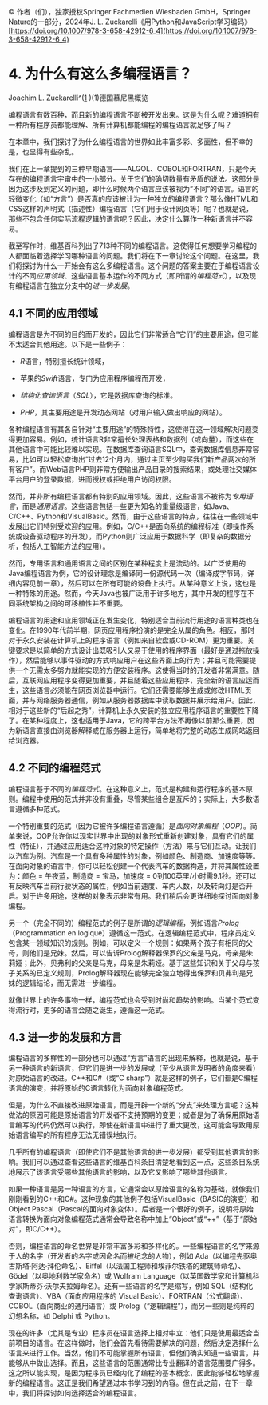 © 作者（们），独家授权Springer Fachmedien Wiesbaden GmbH，Springer Nature的一部分，2024年J. L. Zuckarelli《用Python和JavaScript学习编码》[https://doi.org/10.1007/978-3-658-42912-6_4](https://doi.org/10.1007/978-3-658-42912-6_4)

# 4. 为什么有这么多编程语言？

Joachim L. Zuckarelli^([1](#Aff2) )(1)德国慕尼黑概览

编程语言有数百种，而且新的编程语言不断被开发出来。这是为什么呢？难道拥有一种所有程序员都能理解、所有计算机都能编程的编程语言就足够了吗？

在本章中，我们探讨了为什么编程语言的世界如此丰富多彩、多面性，但不幸的是，也显得有些杂乱。

我们在上一章提到的三种早期语言——ALGOL、COBOL和FORTRAN，只是今天存在的编程语言宇宙中的一小部分。关于它们的确切数量有矛盾的说法。这部分是因为这涉及到定义的问题，即什么时候两个语言应该被视为“不同”的语言。语言的轻微变化（如“方言”）是否真的应该被计为一种独立的编程语言？那么像HTML和CSS这样的声明式（描述性）编程语言（它们用于设计网页等）呢？也就是说，那些不包含任何实际流程逻辑的语言呢？因此，决定什么算作一种新语言并不容易。

截至写作时，维基百科列出了713种不同的编程语言。这使得任何想要学习编程的人都面临着选择学习哪种语言的问题。我们将在下一章讨论这个问题。在这里，我们将探讨为什么一开始会有这么多编程语言。这个问题的答案主要在于编程语言设计的不同*应用领域*、这些语言基本运作的不同方式（即所谓的*编程范式*），以及现有编程语言在独立分支中的*进一步发展*。

## 4.1 不同的应用领域

编程语言是为不同的目的而开发的，因此它们非常适合“它们”的主要用途，但可能不太适合其他用途。以下是一些例子：

+   *R*语言，特别擅长统计领域，

+   苹果的*Swift*语言，专门为应用程序编程而开发，

+   *结构化查询语言*（*SQL*），它是数据库查询的标准。

+   *PHP*，其主要用途是开发动态网站（对用户输入做出响应的网站）。

各种编程语言有其各自针对“主要用途”的特殊特性，这使得在这一领域解决问题变得更加容易。例如，统计语言R非常擅长处理表格和数据列（或向量），而这些在其他语言中可能比较难以实现。在数据库查询语言SQL中，查询数据库信息非常容易，比如可以轻松查询出“过去12个月内，通过主页至少购买我们新产品两次的所有客户”。而Web语言PHP则非常方便输出产品目录的搜索结果，或处理社交媒体平台用户的登录数据，进而授权或拒绝用户访问权限。

然而，并非所有编程语言都有特别的应用领域。因此，这些语言不被称为*专用语言*，而是*通用语言*。这些语言包括一些更为知名的重量级语言，如Java、C/C++、Python和VisualBasic。然而，由于这些语言的特点，往往在一些领域中发展出它们特别受欢迎的应用。例如，C/C++是面向系统的编程标准（即操作系统或设备驱动程序的开发），而Python则广泛应用于数据科学（即复杂的数据分析，包括人工智能方法的应用）。

然而，专用语言和通用语言之间的区别在某种程度上是流动的。以广泛使用的Java编程语言为例，它的设计理念是编译同一份源代码一次（编译成字节码，详细内容见前一章），然后可以在所有可能的设备上执行。从某种意义上说，这也是一种特殊的用途。然而，今天Java也被广泛用于许多地方，其中开发的程序在不同系统架构之间的可移植性并不重要。

编程语言的用途和应用领域正在发生变化，特别适合当前流行用途的语言种类也在变化。在1990年代前半期，网页应用程序扮演的是完全从属的角色。相反，那时对于永久安装在计算机上的程序语言（例如来自软盘或CD-ROM）更为重要。关键要求是以简单的方式设计出既吸引人又易于使用的程序界面（最好是通过拖放操作），然后能够以事件驱动的方式响应用户在这些界面上的行为；并且可能需要提供一个无需太多努力就能实现的方便安装程序。这使得当时的开发者非常满意。随后，互联网应用程序变得更加重要，并且随着这些应用程序，完全新的语言应运而生，这些语言必须能在网页浏览器中运行。它们还需要能够生成或修改HTML页面，并与网络服务器通信，例如从服务器数据库中读取数据并展示给用户。因此，相对于这些新的“后起之秀”，计算机上永久安装的独立应用程序语言的重要性下降了。在某种程度上，这也适用于Java，它的跨平台方法不再像以前那么重要，因为新语言直接由浏览器解释或在服务器上运行，简单地将完整的动态生成网站返回给浏览器。

## 4.2 不同的编程范式

编程语言基于不同的*编程范式*。在这种意义上，范式是构建和运行程序的基本原则。编程中使用的范式并非没有重叠，尽管某些组合是互斥的；实际上，大多数语言遵循多种范式。

一个特别重要的范式（因为它被许多编程语言遵循）是*面向对象编程*（*OOP*）。简单来说，OOP允许你以现实世界中出现的对象形式重新创建对象，具有它们的属性（特征），并通过应用适合这种对象的特定操作（方法）来与它们互动。让我们以汽车为例。汽车是一个具有多种属性的对象，例如颜色、制造商、加速度等等。在面向对象的语言中，你可以轻松创建一个代表汽车的数据构造，并将其属性设置为：颜色 = 午夜蓝，制造商 = 宝马，加速度 = 0到100英里/小时需9.1秒。还可以有反映汽车当前行驶状态的属性，例如当前速度、车内人数，以及转向灯是否开启。对于许多用途，这样的对象表示非常有用。我们稍后会更详细地探讨面向对象编程。

另一个（完全不同的）编程范式的例子是所谓的*逻辑编程*，例如语言*Prolog*（Programmation en logique）遵循这一范式。在逻辑编程范式中，程序员定义包含某一领域知识的规则。例如，可以定义一个规则：如果两个孩子有相同的父母，则他们是兄妹。然后，可以告诉Prolog解释器保罗的父亲是马克，母亲是朱莉娅；此外，贝弗利的父亲是马克，母亲是朱莉娅。基于这些知识和关于父母与孩子关系的已定义规则，Prolog解释器现在能够完全独立地得出保罗和贝弗利是兄妹的逻辑结论，而无需进一步编程。

就像世界上的许多事物一样，编程范式也会受到时尚和趋势的影响。当某个范式变得流行时，更多的语言会随之诞生，遵循这一范式。

## 4.3 进一步的发展和方言

编程语言的多样性的一部分也可以通过“方言”语言的出现来解释，也就是说，基于另一种语言的新语言，但它们是进一步的发展或（至少从语言发明者的角度来看）对原始语言的改进。C++和C#（或“C sharp”）就是这样的例子，它们都是C编程语言的演变，并将原始的C语言转化为面向对象编程范式。

但是，为什么不直接改进原始语言，而是开辟一个新的“分支”来处理方言呢？这种做法的原因可能是原始语言的开发者不支持预期的变更；或者是为了确保用原始语言编写的代码仍然可以执行，即使在新语言中进行了重大更改，这可能会导致用原始语言编写的所有程序无法无错误地执行。

几乎所有的编程语言（即使它们不是其他语言的进一步发展）都受到其他语言的影响。我们可以通过查看这些语言的维基百科条目清楚地看到这一点，这些条目系统地展示了该语言受哪些其他语言的影响，以及它又影响了哪些其他语言。

如果一种语言是另一种语言的方言，它通常会以原始语言的名称为基础，就像我们刚刚看到的C++和C#。这种现象的其他例子包括VisualBasic（BASIC的演变）和Object Pascal（Pascal的面向对象变体）。后者是一个很好的例子，说明将原始语言转换为面向对象编程范式通常会导致名称中加上“Object”或“++”（基于“原始对”，即C/C++）。

否则，编程语言的命名世界是非常丰富多彩和多样化的。一些编程语言的名字来源于人的名字（开发者的名字或因命名而被纪念的人物），例如 Ada（以编程先驱奥古斯塔·阿达·拜伦命名）、Eiffel（以法国工程师和埃菲尔铁塔的建筑师命名）、Gödel（以奥地利数学家命名）或 Wolfram Language（以英国数学家和计算机科学家斯蒂芬·沃尔夫拉姆命名）。还有一些语言的名字是缩写，例如 SQL（结构化查询语言）、VBA（面向应用程序的 Visual Basic）、FORTRAN（公式翻译）、COBOL（面向商业的通用语言）或 Prolog（“逻辑编程”），而另一些则是纯粹的幻想名称，如 Delphi 或 Python。

现在的许多（尤其是专业）程序员在语言选择上相对中立：他们只是使用最适合当前项目的语言。在这样做时，他们会首先看待需要解决的问题，然后决定选择什么语言来进行工作。当然，他们不可能掌握所有语言，但他们确实知道一些语言，并能够从中做出选择。而且，这些语言的范围通常比专业翻译的语言范围要广得多。这之所以能实现，是因为程序员已经内化了编程的基本概念，因此能够轻松地掌握新的编程语言。这正是我们希望通过本书学习到的内容。但在此之前，在下一章中，我们将探讨如何选择适合的编程语言。
